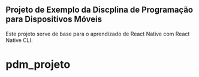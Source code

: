 ## Projeto de Exemplo da Discplina de Programação para Dispositivos Móveis

Este projeto serve de base para o aprendizado de React Native com React Native CLI.
# pdm_projeto
